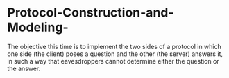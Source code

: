 # Protocol-Construction-and-Modeling-
The objective this time is to implement the two sides of a protocol in which one side (the client) poses a question and the other (the server) answers it, in such a way that eavesdroppers cannot determine either the question or the answer. 
